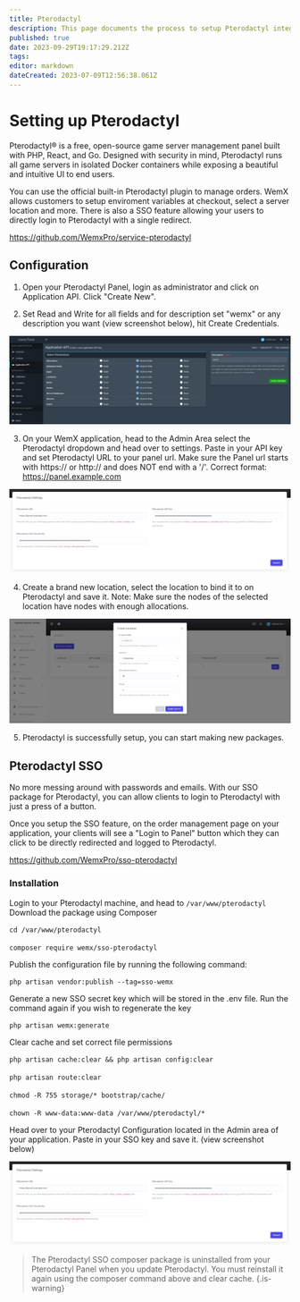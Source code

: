 ```yaml
---
title: Pterodactyl
description: This page documents the process to setup Pterodactyl integration for WemX
published: true
date: 2023-09-29T19:17:29.212Z
tags: 
editor: markdown
dateCreated: 2023-07-09T12:56:38.061Z
---
```


# Setting up Pterodactyl

Pterodactyl® is a free, open-source game server management panel built with PHP, React, and Go. Designed with security in mind, Pterodactyl runs all game servers in isolated Docker containers while exposing a beautiful and intuitive UI to end users.

You can use the official built-in Pterodactyl plugin to manage orders. WemX allows customers to setup enviroment variables at checkout, select a server location and more. There is also a SSO feature allowing your users to directly login to Pterodactyl with a single redirect.

https://github.com/WemxPro/service-pterodactyl

## Configuration

1. Open your Pterodactyl Panel, login as administrator and click on Application API. Click "Create New".

2. Set Read and Write for all fields and for description set "wemx" or any description you want (view screenshot below), hit Create Credentials. 

![pterodactyl-config.png](/assets/third-party/pterodactyl-config.png)

3. On your WemX application, head to the Admin Area select the Pterodactyl dropdown and head over to settings. Paste in your API key and set Pterodactyl URL to your panel url. Make sure the Panel url starts with https:// or http:// and does NOT end with a '/'. Correct format: https://panel.example.com

![config.png](/assets/third-party/config.png)

4. Create a brand new location, select the location to bind it to on Pterodactyl and save it.
Note: Make sure the nodes of the selected location have nodes with enough allocations.

![location.png](/assets/third-party/location.png)

5. Pterodactyl is successfully setup, you can start making new packages. 
## Pterodactyl SSO

No more messing around with passwords and emails. With our SSO package for Pterodactyl, you can allow clients to login to Pterodactyl with just a press of a button. 

Once you setup the SSO feature, on the order management page on your application, your clients will see a "Login to Panel" button which they can click to be directly redirected and logged to Pterodactyl.

https://github.com/WemxPro/sso-pterodactyl

### Installation

Login to your Pterodactyl machine, and head to `/var/www/pterodactyl`
Download the package using Composer
```shell
cd /var/www/pterodactyl

composer require wemx/sso-pterodactyl
```

Publish the configuration file by running the following command:
```shell
php artisan vendor:publish --tag=sso-wemx
```

Generate a new SSO secret key which will be stored in the .env file. Run the command again if you wish to regenerate the key
```shell
php artisan wemx:generate
```

Clear cache and set correct file permissions
```shell
php artisan cache:clear && php artisan config:clear

php artisan route:clear

chmod -R 755 storage/* bootstrap/cache/

chown -R www-data:www-data /var/www/pterodactyl/*
```

Head over to your Pterodactyl Configuration located in the Admin area of your application. Paste in your SSO key and save it. (view screenshot below)

![config.png](/assets/third-party/config.png)

> The Pterodactyl SSO composer package is uninstalled from your Pterodactyl Panel when you update Pterodactyl. You must reinstall it again using the composer command above and clear cache.
{.is-warning}












